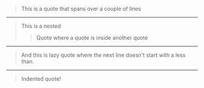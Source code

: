 > This is a quote that spans
> over a couple of lines

---

> This is a nested
>> Quote where a quote is inside
>> another quote

---

> And this is lazy quote where
the next line doesn't start with a less than.

---

  > Indented quote!